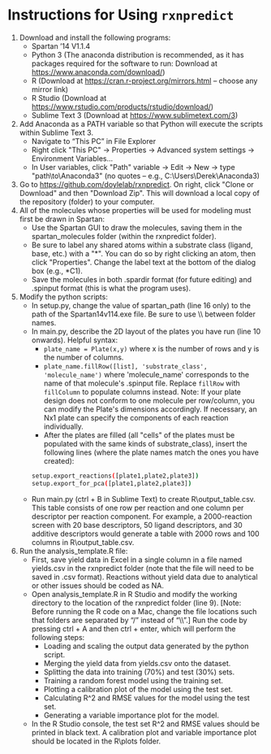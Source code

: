 # Instructions for Using `rxnpredict`

1.	Download and install the following programs:
    - Spartan ’14 V1.1.4
    - Python 3 (The anaconda distribution is recommended, as it has packages required for the software to run:  Download at https://www.anaconda.com/download/)
    - R (Download at https://cran.r-project.org/mirrors.html – choose any mirror link)
    - R Studio (Download at https://www.rstudio.com/products/rstudio/download/)
    - Sublime Text 3 (Download at https://www.sublimetext.com/3)
2.	Add Anaconda as a PATH variable so that Python will execute the scripts within Sublime Text 3.  
    - Navigate to “This PC” in File Explorer
    - Right click "This PC" → Properties → Advanced system settings → Environment Variables...
    - In User variables, click "Path" variable → Edit → New → type "path\to\Anaconda3" (no quotes – e.g., C:\Users\Derek\Anaconda3)
3.	Go to https://github.com/doylelab/rxnpredict.  On right, click "Clone or Download" and then "Download Zip".  This will download a local copy of the repository (folder) to your computer.
4.	All of the molecules whose properties will be used for modeling must first be drawn in Spartan:
	- Use the Spartan GUI to draw the molecules, saving them in the spartan_molecules folder (within the rxnpredict folder). 
	- Be sure to label any shared atoms within a substrate class (ligand, base, etc.) with a "\*".  You can do so by right clicking an atom, then click "Properties".  Change the label text at the bottom of the dialog box (e.g., \*C1).
	- Save the molecules in both .spardir format (for future editing) and .spinput format (this is what the program uses).
5.  Modify the python scripts:
	- In setup.py, change the value of spartan_path (line 16 only) to the path of the Spartan14v114.exe file.  Be sure to use \\\\ between folder names.
	- In main.py, describe the 2D layout of the plates you have run (line 10 onwards). Helpful syntax:
		- `plate_name = Plate(x,y)` where x is the number of rows and y is the number of columns.
		- `plate_name.fillRow([list], 'substrate_class', 'molecule_name')` where 'molecule_name' corresponds to the name of that molecule's .spinput file.  Replace `fillRow` with `fillColumn` to populate columns instead.  Note: If your plate design does not conform to one molecule per row/column, you can modify the Plate's dimensions accordingly.  If necessary, an Nx1 plate can specify the components of each reaction individually.
		- After the plates are filled (all "cells" of the plates must be populated with the same kinds of substrate_class), insert the following lines (where the plate names match the ones you have created):
		```sh
		setup.export_reactions([plate1,plate2,plate3])
		setup.export_for_pca([plate1,plate2,plate3])
		```
	- Run main.py (ctrl + B in Sublime Text) to create R\output_table.csv.  This table consists of one row per reaction and one column per descriptor per reaction component.  For example, a 2000-reaction screen with 20 base descriptors, 50 ligand descriptors, and 30 additive descriptors would generate a table with 2000 rows and 100 columns in R\output_table.csv.
6.  Run the analysis_template.R file:
	- First, save yield data in Excel in a single column in a file named yields.csv in the rxnpredict folder (note that the file will need to be saved in .csv format).  Reactions without yield data due to analytical or other issues should be coded as NA.
	- Open analysis_template.R in R Studio and modify the working directory to the location of the rxnpredict folder (line 9).  [Note: Before running the R code on a Mac, change the file locations such that folders are separated by “/” instead of “\\\\”.]  Run the code by pressing ctrl + A and then ctrl + enter, which will perform the following steps:
		- Loading and scaling the output data generated by the python script.
		- Merging the yield data from yields.csv onto the dataset.
		- Splitting the data into training (70%) and test (30%) sets.
		- Training a random forest model using the training set.
		- Plotting a calibration plot of the model using the test set.
		- Calculating R^2 and RMSE values for the model using the test set.
		- Generating a variable importance plot for the model.
	- In the R Studio console, the test set R^2 and RMSE values should be printed in black text.  A calibration plot and variable importance plot should be located in the R\plots folder.